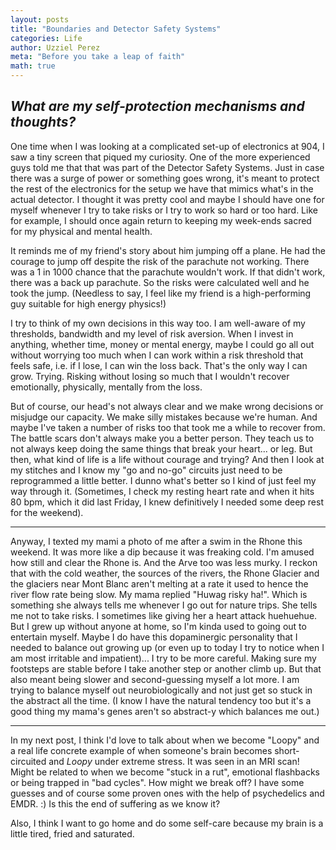 ```yaml
---
layout: posts
title: "Boundaries and Detector Safety Systems"
categories: Life
author: Uzziel Perez
meta: "Before you take a leap of faith"
math: true
---
```


*What are my self-protection mechanisms and thoughts?*
-----

One time when I was looking at a complicated set-up of electronics at 904, I saw a tiny screen that piqued my curiosity. One of the more experienced guys told me that that was part of the Detector Safety Systems. Just in case there was a surge of power or something goes wrong, it's meant to protect the rest of the electronics for the setup we have that mimics what's in the actual detector. I thought it was pretty cool and maybe I should have one for myself whenever I try to take risks or I try to work so hard or too hard. Like for example, I should once again return to keeping my week-ends sacred for my physical and mental health.

It reminds me of my friend's story about him jumping off a plane. He had the courage to jump off despite the risk of the parachute not working. There was a 1 in 1000 chance that the parachute wouldn't work. If that didn't work, there was a back up parachute. So the risks were calculated well and he took the jump. (Needless to say, I feel like my friend is a high-performing guy suitable for high energy physics!)

I try to think of my own decisions in this way too. I am well-aware of my thresholds, bandwidth and my level of risk aversion. When I invest in anything, whether time, money or mental energy, maybe I could go all out without worrying too much when I can work within a risk threshold that feels safe, i.e. if I lose, I can win the loss back. That's the only way I can grow. Trying. Risking without losing so much that I wouldn't recover emotionally, physically, mentally from the loss.

But of course, our head's not always clear and we make wrong decisions or misjudge our capacity. We make silly mistakes because we're human. And maybe I've taken a number of risks too that took me a while to recover from. The battle scars don't always make you a better person. They teach us to not always keep doing the same things that break your heart... or leg. But then, what kind of life is a life without courage and trying? And then I look at my stitches and I know my "go and no-go" circuits just need to be reprogrammed a little better. I dunno what's better so I kind of just feel my way through it. (Sometimes, I check my resting heart rate and when it hits 80 bpm, which it did last Friday, I knew definitively I needed some deep rest for the weekend).

-------

Anyway, I texted my mami a photo of me after a swim in the Rhone this weekend. It was more like a dip because it was freaking cold. I'm amused how still and clear the Rhone is. And the Arve too was less murky. I reckon that with the cold weather, the sources of the rivers, the Rhone Glacier and the glaciers near Mont Blanc aren't melting at a rate it used to hence the river flow rate being slow. My mama replied "Huwag risky ha!". Which is something she always tells me whenever I go out for nature trips. She tells me not to take risks. I sometimes like giving her a heart attack huehuehue. But I grew up without anyone at home, so I'm kinda used to going out to entertain myself. Maybe I do have this dopaminergic personality that I needed to balance out growing up (or even up to today I try to notice when I am most irritable and impatient)... I try to be more careful. Making sure my footsteps are stable before I take another step or another climb up. But that also meant being slower and second-guessing myself a lot more. I am trying to balance myself out neurobiologically and not just get so stuck in the abstract all the time. (I know I have the natural tendency too but it's a good thing my mama's genes aren't so abstract-y which balances me out.)

-----

In my next post, I think I'd love to talk about when we become "Loopy" and a real life concrete example of when someone's brain becomes short-circuited and *Loopy* under extreme stress. It was seen in an MRI scan! Might be related to when we become "stuck in a rut", emotional flashbacks or being trapped in "bad cycles". How might we break off? I have some guesses and of course some proven ones with the help of psychedelics and EMDR. :) Is this the end of suffering as we know it?

Also, I think I want to go home and do some self-care because my brain is a little tired, fried and saturated.
